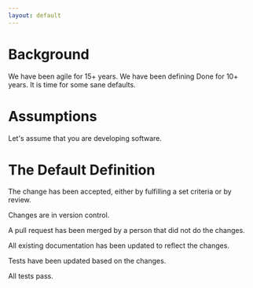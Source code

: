 ```yaml
---
layout: default
---
```

Background
==========

We have been agile for 15+ years. We have been defining Done for 10+  years. It is time for some sane defaults.

Assumptions
===========
Let's assume that you are developing software.

The Default Definition
======================

The change has been accepted, either by fulfilling a set criteria or by review.

Changes are in version control.

A pull request has been merged by a person that did not do the changes.

All existing documentation has been updated to reflect the changes.

Tests have been updated based on the changes.

All tests pass.
